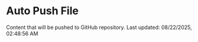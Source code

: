# Auto Push File

Content that will be pushed to GitHub repository.
Last updated: 08/22/2025, 02:48:56 AM